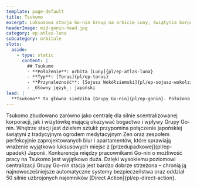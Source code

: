 ```yaml
---
template: page-default
title: Tsukumo
excerpt: Luksusowa stacja Go-nin Group na orbicie Luny, świątynia korporacyjnego bogactwa.
headerImage: mid-gonin-head.jpg
category: ep-atlas-luna
subcategory: orbitale
slots:
  aside:
    - type: static
      content: |
        ## Tsukumo
        - **Położenie**: orbita [Luny]{pl/ep-atlas-luna}
        - **Typ**: [Torus]{pl/ep-torus}
        - **Przynależność**: [Sojusz Wokółziemski]{pl/ep-sojusz-wokolziemski}
        - _Główny język_: japoński
lead: |
  **Tsukomo** to główna siedziba [Grupy Go-nin]{pl/ep-gonin}. Położona na orbicie [Luny]{pl/ep-atlas-luna}, korzysta ze swojej bliskości do banków księżycowych. Stacja jest stosunkowo niewielka – zamieszkuje ją tylko 10 000 osób – ale należy do najbogatszych i najbardziej luksusowych osiedli na lub wokół Luny. 
---
```

Tsukomo zbudowano zarówno jako centralę dla silnie scentralizowanej korporacji, jak i wizytówkę mającą ukazywać bogactwo i wpływy Grupy Go-nin. Wnętrze stacji jest dziełem sztuki: przypomina połączenie japońskiej świątyni z tradycyjnym ogrodem medytacyjnym Zen oraz zespołem perfekcyjnie zaprojektowanych biur i apartamentów, które sprawiają wrażenie wyjątkowo luksusowych miejsc z [przedupadkowej]{pl/ep-upadek} Japonii. Konkurencja między pracownikami Go-nin o możliwość pracy na Tsukomo jest wyjątkowo duża. Dzięki wysokiemu poziomowi centralizacji Grupy Go-nin stacja jest bardzo dobrze strzeżona – chronią ją najnowocześniejsze automatyczne systemy bezpieczeństwa oraz oddział 50 silnie uzbrojonych najemników [Direct Action]{pl/ep-direct-action}.
